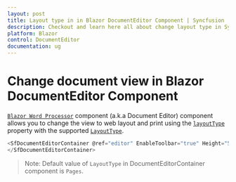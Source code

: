 ```yaml
---
layout: post
title: Layout type in in Blazor DocumentEditor Component | Syncfusion
description: Checkout and learn here all about change layout type in Syncfusion Blazor DocumentEditor component and much more.
platform: Blazor
control: DocumentEditor
documentation: ug
---
```


# Change document view in Blazor DocumentEditor Component

[`Blazor Word Processor`](https://www.syncfusion.com/blazor-components/blazor-word-processor) component (a.k.a Document Editor) component allows you to change the view to web layout and print using the  [`layoutType`](https://help.syncfusion.com/cr/blazor/Syncfusion.Blazor.DocumentEditor.LayoutType.html#fields) property with the supported [`LayoutType`](https://help.syncfusion.com/cr/blazor/Syncfusion.Blazor.DocumentEditor.LayoutType.html).

```typescript
<SfDocumentEditorContainer @ref="editor" EnableToolbar="true" Height="590px" LayoutType="LayoutType.Continuous">
</SfDocumentEditorContainer>
```

>Note: Default value of `LayoutType` in DocumentEditorContainer component is `Pages`.